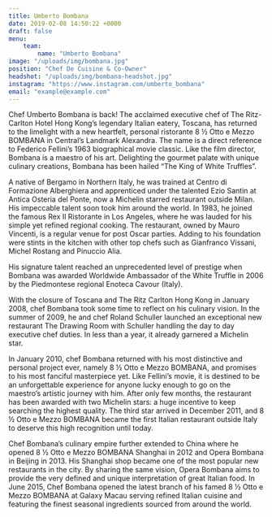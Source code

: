 ```yaml
---
title: Umberto Bombana
date: 2019-02-08 14:50:22 +0000
draft: false
menu: 
    team:
        name: "Umberto Bombana"
image: "/uploads/img/bombana.jpg"
position: "Chef De Cuisine & Co-Owner"
headshot: "/uploads/img/bombana-headshot.jpg"
instagram: "https://www.instagram.com/umberto_bombana"
email: "example@example.com"
---
```

Chef Umberto Bombana is back! The acclaimed executive chef of The Ritz-Carlton Hotel Hong Kong’s legendary Italian eatery, Toscana, has returned to the limelight with a new heartfelt, personal ristorante 8 ½  Otto e Mezzo BOMBANA in Central’s Landmark Alexandra. The name is a direct reference to Federico Fellini’s 1963 biographical movie classic. Like the film director, Bombana is a maestro of his art. Delighting the gourmet palate with unique culinary creations, Bombana has been hailed “The King of White Truffles”.

A native of Bergamo in Northern Italy, he was trained at Centro di Formazione Alberghiera and apprenticed under the talented Ezio Santin at Antica Osteria del Ponte, now a Michelin starred restaurant outside Milan. His impeccable talent soon took him around the world. In 1983, he joined the famous Rex Il Ristorante in Los Angeles, where he was lauded for his simple yet refined regional cooking. The restaurant, owned by Mauro Vincenti, is a regular venue for post Oscar parties. Adding to his foundation were stints in the kitchen with other top chefs such as Gianfranco Vissani, Michel Rostang and Pinuccio Alia.

His signature talent reached an unprecedented level of prestige when Bombana was awarded Worldwide Ambassador of the White Truffle in 2006 by the Piedmontese regional Enoteca Cavour (Italy).

With the closure of Toscana and The Ritz Carlton Hong Kong in January 2008, chef Bombana took some time to reflect on his culinary vision. In the summer of 2009, he and chef Roland Schuller launched an exceptional new restaurant The Drawing Room with Schuller handling the day to day executive chef duties. In less than a year, it already garnered a Michelin star.

In January 2010, chef Bombana returned with his most distinctive and personal project ever, namely 8 ½ Otto e Mezzo BOMBANA, and promises to his most fanciful masterpiece yet. Like Fellini’s movie, it is destined to be an unforgettable experience for anyone lucky enough to go on the maestro’s artistic journey with him.  After only few months, the restaurant has been awarded with two Michelin stars: a huge incentive to keep searching the highest quality. The third star arrived in December 2011, and 8 ½ Otto e Mezzo BOMBANA became the first Italian restaurant outside Italy to deserve this high recognition until today.

Chef Bombana’s culinary empire further extended to China where he opened 8 ½ Otto e Mezzo BOMBANA Shanghai in 2012 and Opera Bombana in Beijing in 2013. His Shanghai shop became one of the most popular new restaurants in the city. By sharing the same vision, Opera Bombana aims to provide the very defined and unique interpretation of great Italian food. In June 2015, Chef Bombana opened the latest branch of his famed 8 ½ Otto e Mezzo BOMBANA at Galaxy Macau serving refined Italian cuisine and featuring the finest seasonal ingredients sourced from around the world.